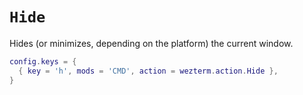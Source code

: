 # `Hide`

Hides (or minimizes, depending on the platform) the current window.

```lua
config.keys = {
  { key = 'h', mods = 'CMD', action = wezterm.action.Hide },
}
```
